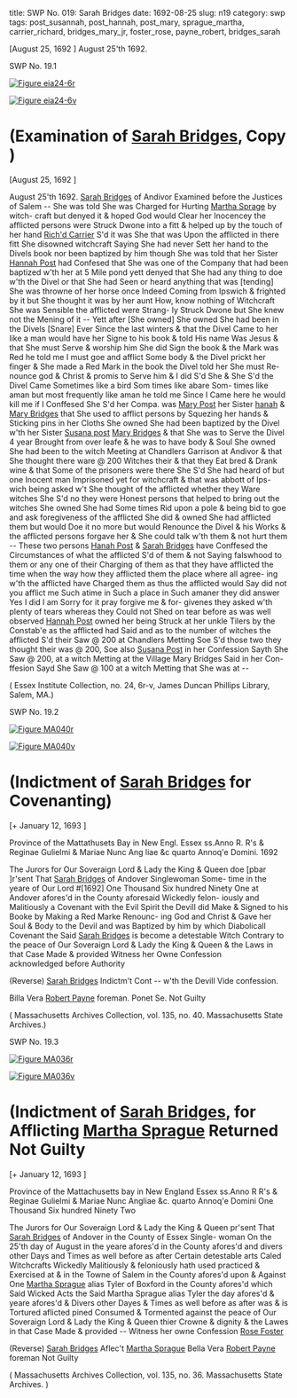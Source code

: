 title: SWP No. 019: Sarah Bridges
date: 1692-08-25
slug: n19
category: swp
tags: post_susannah, post_hannah, post_mary, sprague_martha, carrier_richard, bridges_mary_jr, foster_rose, payne_robert, bridges_sarah




[August 25, 1692 ] August 25'th 1692.

<div markdown class="doc" id="n19.1">

<div class="doc_id">SWP No. 19.1</div>


<span markdown class="figure">[![Figure eia24-6r](archives/essex/eia/gifs/eia24-6r.gif)](archives/essex/eia/large/eia24-6r.jpg)</span>

<span markdown class="figure">[![Figure eia24-6v](archives/essex/eia/gifs/eia24-6v.gif)](archives/essex/eia/large/eia24-6v.jpg)</span>

# (Examination of [Sarah Bridges](/tag/bridges_sarah.html), Copy )

[August 25, 1692 ]   

August 25'th 1692. 
[Sarah Bridges](/tag/bridges_sarah.html) of Andivor Examined before the Justices of Salem --  She was told She was Charged for Hurting [Martha Sprage](/tag/sprague_martha.html) by witch-  craft but denyed it & hoped God would Clear her Inocencey the  afflicted persons were Struck Dwone into a fitt & helped up by the  touch of her hand [Rich'd Carrier](/tag/carrier_richard.html) S'd it was She that was Upon  the afflicted in there fitt She disowned witchcraft Saying She had  never Sett her hand to the Divels book nor been baptized by him  though She was told that her Sister [Hannah Post](/tag/post_hannah.html) had Confesed  that She was one of the Company that had been baptized w'th her  at 5 Mile pond yett denyed that She had any thing to doe w'th the  Divel or that She had Seen or heard anything that was [tending]  She was throwne of her horse once Indeed Coming from Ipswich  & frighted by it but She thought it was by her aunt How, know  nothing of Witchcraft She was Sensible the afflicted were Strang-  ly Struck Dwone but She knew not the Mening of it -- Yett after [She owned] She owned She had been in the Divels [Snare] Ever Since the last  winters & that the Divel Came to her like a man would have her  Signe to his book & told His name Was Jesus & that She must Serve  & worship him She did Sign the book & the Mark was Red he told  me I must goe and afflict Some body & the Divel prickt her finger  & She made a Red Mark in the book the Divel told her She must Re-  nounce god & Christ & promis to Serve him & I did S'd She & She  S'd the Divel Came Sometimes like a bird Som times like abare Som-  times like aman but most frequently like aman he told me Since I  Came here he would kill me if I Conffesed She S'd her Compa. was  [Mary Post](/tag/post_mary.html) her Sister [hanah](/tag/post_hannah.html) & [Mary Bridges](/tag/bridges_mary_jr.html) that She used to afflict  persons by Squezing her hands & Sticking pins in her Cloths She  owned She had been baptized by the Divel w'th her Sister [Susana post](/tag/post_susannah.html) [Mary Bridges](/tag/bridges_mary_jr.html) & that She was to Serve the Divel 4 year 
Brought  from over leafe
& he was to have body & Soul She owned She had been to the witch  Meeting at Chandlers Garrison at Andivor & that She thought there  ware @ 200 Witches their & that they Eat bred & Drank wine & that  Some of the prisoners were there She S'd She had heard of but one  Inocent man Imprisoned yet for witchcraft & that was abbott of Ips-  wich being asked w't She thought of the afflicted whether they Ware  witches She S'd no they were Honest persons that helped to bring  out the witches She owned She had Some times Rid upon a pole  & being bid to goe and ask foregiveness of the afflicted She did  & owned She had afflicted them but would Doe it no more but would  Renounce the Divel & his Works & the afflicted persons forgave her  & She could talk w'th them & not hurt them -- These two persons  [Hanah Post](/tag/post_hannah.html) & [Sarah Bridges](/tag/bridges_sarah.html) have Conffesed the Circumstances of  what the afflicted S'd of them & not Saying falswhood to them or  any one of their Charging of them as that they have afflicted the  time when the way how they afflicted them the place where all agree-  ing w'th the afflicted have Charged them as thus the afflicted would  Say did not you afflict me Such atime in Such a place in Such amaner  they did answer Yes I did I am Sorry for it pray forgive me & for-  givenes they asked w'th plenty of tears whereas they Could not Shed  on tear before as was well observed [Hannah Post](/tag/post_hannah.html) owned her being  Struck at her unkle Tilers by the Constab'e as the afflicted had Said  and as to the number of witches the afflicted S'd their Saw @ 200  at Chandlers Metting Soe S'd those two they thought their was  @ 200, Soe also [Susana Post](/tag/post_susannah.html) in her Confession Sayth She Saw @ 200,  at a witch Metting at the Village Mary Bridges Said in her Con-  ffesion Sayd She Saw @ 100 at a witch Metting that She was at --

( Essex Institute Collection, no. 24, 6r-v, James Duncan Phillips Library, Salem, MA.)


</div>



<div markdown class="doc" id="n19.2">

<div class="doc_id">SWP No. 19.2</div>


<span markdown class="figure">[![Figure MA040r](archives/MA135/small/MA040r.jpg)](archives/MA135/large/MA040r.jpg)</span>

<span markdown class="figure">[![Figure MA040v](archives/MA135/small/MA040v.jpg)](archives/MA135/large/MA040v.jpg)</span>

# (Indictment of [Sarah Bridges](/tag/bridges_sarah.html) for Covenanting)

[+ January 12, 1693 ]

Province of the Mattathusets Bay  in New Engl. Essex ss.Anno R. R's & Reginae  Gulielmi & Mariae Nunc Ang  liae &c quarto Annoq'e  Domini. 1692

The Jurors for Our Soveraign Lord & Lady the King & Queen  doe [pbar ]r'sent That [Sarah Bridges](/tag/bridges_sarah.html) of Andover Singlewoman Some-  time in the yeare of Our Lord #[1692] One Thousand Six hundred Ninety One at Andover afores'd in the County aforesaid Wickedly felon-  iously and Malitiously a Covenant with the Evil Spirit the Devill  did Make & Signed to his Booke by Making a Red Marke Renounc-  ing God and Christ & Gave her Soul & Body to the Devil and was  Baptized by him by which Diabolicall Covenant the Said [Sarah Bridges](/tag/bridges_sarah.html) is become a detestable Witch Contrary to the peace of Our Soveraign Lord & Lady the King & Queen & the Laws in that Case  Made & provided
Witness her Owne Confession  
   acknowledged before Authority

(Reverse) [Sarah Bridges](/tag/bridges_sarah.html) Indictm't Cont -- w'th the Devill Vide confession.

Billa Vera [Robert Payne](/tag/payne_robert.html) 
foreman. 
Ponet Se. 
Not Guilty

( Massachusetts Archives Collection, vol. 135, no. 40. Massachusetts State Archives.)


</div>



<div markdown class="doc" id="n19.3">

<div class="doc_id">SWP No. 19.3</div>


<span markdown class="figure">[![Figure MA036r](archives/MA135/small/MA036r.jpg)](archives/MA135/large/MA036r.jpg)</span>

<span markdown class="figure">[![Figure MA036v](archives/MA135/small/MA036v.jpg)](archives/MA135/large/MA036v.jpg)</span>

# (Indictment of [Sarah Bridges](/tag/bridges_sarah.html), for Afflicting [Martha Sprague](/tag/sprague_martha.html) Returned Not Guilty

[+ January 12, 1693 ]

Province of the Mattachusetts bay  in New England Essex ss.Anno R R's & Reginae Gulielmi  & Mariae Nunc Angliae &c. quarto Annoq'e Domini One  Thousand Six hundred Ninety  Two

The Jurors for Our Soveraign Lord & Lady the King & Queen pr'sent That [Sarah Bridges](/tag/bridges_sarah.html) of Andover in the County of Essex Single-  woman On the 25'th day of August in the yeare afores'd in the  County afores'd and divers other Days and Times as well before as  after Certain detestable arts Caled Witchcrafts Wickedly Malitiously  & feloniously hath used practiced & Exercised at & in the Towne of Salem in the County afores'd upon & Against One [Martha Sprague](/tag/sprague_martha.html)  alias Tyler of Boxford in the County afores'd which Said Wicked  Acts the Said Martha Sprague alias Tyler the day afores'd & yeare afores'd & Divers other Dayes & Times as well before as after was  & is Tortured aflicted pined Consumed & Tormented against the peace  of Our Soveraign Lord & Lady the King & Queen thier Crowne  & dignity & the Lawes in that Case Made & provided --
Witness her owne Confession 
[Rose Foster](/tag/foster_rose.html) 

(Reverse) [Sarah Bridges](/tag/bridges_sarah.html) 
Aflec't [Martha Sprague](/tag/sprague_martha.html) 
Bella Vera [Robert Payne](/tag/payne_robert.html) 
foreman 
Not Guilty 

( Massachusetts Archives Collection, vol. 135, no. 36. Massachusetts State Archives. )

</div>

